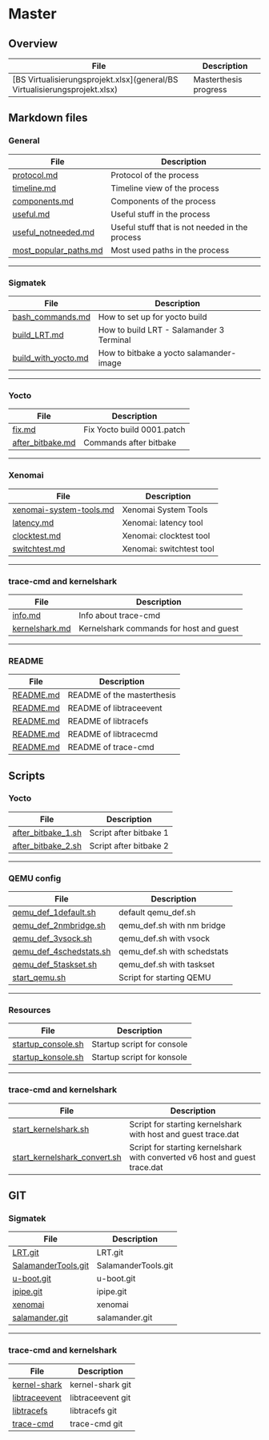 # Master 
## Overview
| File       | Description |
|------------|-------|
| [BS Virtualisierungsprojekt.xlsx](general/BS Virtualisierungsprojekt.xlsx)   | Masterthesis progress |

## Markdown files
### General
| File       | Description |
|------------|-------|
| [protocol.md](general/protocol.md)   | Protocol of the process |
| [timeline.md](general/timeline.md)   | Timeline view of the process |
| [components.md](general/components.md)   | Components of the process |
| [useful.md](workflow/useful.md)   | Useful stuff in the process |
| [useful_notneeded.md](workflow/useful_notneeded.md)   | Useful stuff that is not needed in the process |
| [most_popular_paths.md](workflow/most_popular_paths.md)   | Most used paths in the process |

<hr>

### Sigmatek 
| File       | Description |
|------------|-------|
| [bash_commands.md](sigmatek/bash_commands.md)   | How to set up for yocto build |
| [build_LRT.md](sigmatek/build_LRT.md)   | How to build LRT - Salamander 3 Terminal |
| [build_with_yocto.md](sigmatek/build_with_yocto.md)  | How to bitbake a yocto salamander-image |

<hr>

### Yocto 
| File       | Description |
|------------|-------|
| [fix.md](salamander4/yocto/fix.md)   | Fix Yocto build 0001.patch |
| [after_bitbake.md](salamander4/yocto/after_bitbake.md)   | Commands after bitbake |

<hr>

### Xenomai
| File       | Description |
|------------|-------|
| [xenomai-system-tools.md](salamander4/xenomai/xenomai-system-tools.md)   | Xenomai System Tools |
| [latency.md](salamander4/xenomai/latency.md)   | Xenomai: latency tool |
| [clocktest.md](salamander4/xenomai/clocktest.md)   | Xenomai: clocktest tool |
| [switchtest.md](salamander4/xenomai/switchtest.md)   | Xenomai: switchtest tool |

<hr>

### trace-cmd and kernelshark
| File       | Description |
|------------|-------|
| [info.md](salamander4/trace-cmd/analysis/info.md)   | Info about trace-cmd |
| [kernelshark.md](salamander4/trace-cmd/analysis/kernelshark.md)   | Kernelshark commands for host and guest |

<hr>

### README 
| File       | Description |
|------------|-------|
| [README.md](README.md)   | README of the masterthesis |
| [README.md](salamander4/trace-cmd/LTS/libtraceevent-1.8.2/README.md)   | README of libtraceevent |
| [README.md](salamander4/trace-cmd/LTS/libtracefs-1.8.0/README.md)   | README of libtracefs |
| [README.md](salamander4/trace-cmd/LTS/trace-cmd-libtracecmd-1.5.1/README.md)   | README of libtracecmd |
| [README.md](salamander4/trace-cmd/LTS/trace-cmd-v3.2/README.md)   | README of trace-cmd |


## Scripts
### Yocto
| File       | Description |
|------------|-------|
| [after_bitbake_1.sh](salamander4/yocto/after_bitbake_1.sh)   | Script after bitbake 1 |
| [after_bitbake_2.sh](salamander4/yocto/after_bitbake_2.sh)   | Script after bitbake 2 |

<hr>

### QEMU config
| File       | Description |
|------------|-------|
| [qemu_def_1default.sh](salamander4/QEMU/qemu_def_1default.sh) | default qemu_def.sh  |
| [qemu_def_2nmbridge.sh](salamander4/QEMU/qemu_def_2nmbridge.sh) | qemu_def.sh with nm bridge  |
| [qemu_def_3vsock.sh](salamander4/QEMU/qemu_def_3vsock.sh) |qemu_def.sh with vsock |
| [qemu_def_4schedstats.sh](salamander4/QEMU/qemu_def_4schedstats.sh) | qemu_def.sh with schedstats  |
| [qemu_def_5taskset.sh](salamander4/QEMU/qemu_def_5taskset.sh) | qemu_def.sh with taskset  |
| [start_qemu.sh](salamander4/QEMU/start_qemu.sh) | Script for starting QEMU |


<hr>




### Resources 
| File       | Description |
|------------|-------|
| [startup_console.sh](resources/scripts/startup_console.sh)   | Startup script for console |
| [startup_konsole.sh](resources/scripts/startup_konsole.sh)   | Startup script for konsole |

<hr>


### trace-cmd and kernelshark
| File       | Description |
|------------|-------|
| [start_kernelshark.sh](salamander4/trace-cmd/analysis/test/start_kernelshark.sh)   | Script for starting kernelshark with host and guest trace.dat |
| [start_kernelshark_convert.sh](salamander4/trace-cmd/analysis/test/start_kernelshark_convert.sh)   | Script for starting kernelshark with converted v6 host and guest trace.dat |

## GIT
### Sigmatek
| File                                       | Description            |
|--------------------------------------------|------------------------|
| <a href="https://git.sigmatek.at/SIG_SW_BS/salamander/LRT" target="_blank">LRT.git</a>                     | LRT.git                |
| <a href="https://git.sigmatek.at/SIG_SW_BS/salamander/SalamanderTools.git" target="_blank">SalamanderTools.git</a> | SalamanderTools.git    |
| <a href="https://git.sigmatek.at/SIG_SW_BS/salamander/u-boot.git" target="_blank">u-boot.git</a>            | u-boot.git             |
| <a href="https://git.sigmatek.at/SIG_SW_BS/salamander/ipipe.git" target="_blank">ipipe.git</a>             | ipipe.git              |
| <a href="https://git.sigmatek.at/SIG_SW_BS/salamander/xenomai" target="_blank">xenomai</a>                | xenomai                |
| <a href="https://git.sigmatek.at/SIG_SW_BS/salamander/yocto4/salamander.git" target="_blank">salamander.git</a>  | salamander.git         |

<hr>

### trace-cmd and kernelshark
| File       | Description |
|------------|-------|
| <a href="https://git.kernel.org/pub/scm/utils/salamander4/trace-cmd/kernel-shark.git/" target="_blank">kernel-shark</a>  | kernel-shark git|
| <a href="https://git.kernel.org/pub/scm/libs/libtrace/libtraceevent.git/" target="_blank">libtraceevent</a>  | libtraceevent git|
| <a href="https://git.kernel.org/pub/scm/libs/libtrace/libtracefs.git/" target="_blank">libtracefs</a>  | libtracefs git|
| <a href="https://git.kernel.org/pub/scm/utils/salamander4/trace-cmd/trace-cmd.git/" target="_blank">trace-cmd</a>  | trace-cmd git |
